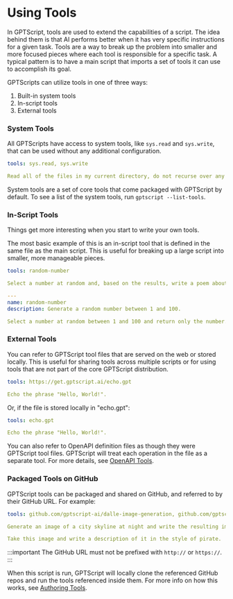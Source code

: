 # Using Tools

In GPTScript, tools are used to extend the capabilities of a script.
The idea behind them is that AI performs better when it has very specific instructions for a given task.
Tools are a way to break up the problem into smaller and more focused pieces where each tool is responsible for a specific task.
A typical pattern is to have a main script that imports a set of tools it can use to accomplish its goal.

GPTScripts can utilize tools in one of three ways:
1. Built-in system tools
2. In-script tools
3. External tools

### System Tools

All GPTScripts have access to system tools, like `sys.read` and `sys.write`, that can be used without any additional configuration.

```yaml
tools: sys.read, sys.write

Read all of the files in my current directory, do not recurse over any subdirectories, and give me a description of this directory's contents.
```

System tools are a set of core tools that come packaged with GPTScript by default.
To see a list of the system tools, run `gptscript --list-tools`.

### In-Script Tools

Things get more interesting when you start to write your own tools.

The most basic example of this is an in-script tool that is defined in the same file as the main script.
This is useful for breaking up a large script into smaller, more manageable pieces.

```yaml
tools: random-number

Select a number at random and, based on the results, write a poem about it.

---
name: random-number
description: Generate a random number between 1 and 100.

Select a number at random between 1 and 100 and return only the number.
```

### External Tools

You can refer to GPTScript tool files that are served on the web or stored locally.
This is useful for sharing tools across multiple scripts or for using tools that are not part of the core GPTScript distribution.

```yaml
tools: https://get.gptscript.ai/echo.gpt

Echo the phrase "Hello, World!".
```

Or, if the file is stored locally in "echo.gpt":

```yaml
tools: echo.gpt

Echo the phrase "Hello, World!".
```

You can also refer to OpenAPI definition files as though they were GPTScript tool files.
GPTScript will treat each operation in the file as a separate tool. For more details, see [OpenAPI Tools](03-openapi.md).

### Packaged Tools on GitHub

GPTScript tools can be packaged and shared on GitHub, and referred to by their GitHub URL. For example:

```yaml
tools: github.com/gptscript-ai/dalle-image-generation, github.com/gptscript-ai/gpt4-v-vision, sys.read

Generate an image of a city skyline at night and write the resulting image to a file called city_skyline.png.

Take this image and write a description of it in the style of pirate.
```

:::important
The GitHub URL must not be prefixed with `http://` or `https://`.
:::

When this script is run, GPTScript will locally clone the referenced GitHub repos and run the tools referenced inside them.
For more info on how this works, see [Authoring Tools](02-authoring.md).
